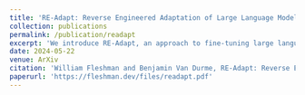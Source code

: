 ```yaml
---
title: 'RE-Adapt: Reverse Engineered Adaptation of Large Language Models'
collection: publications
permalink: /publication/readapt
excerpt: 'We introduce RE-Adapt, an approach to fine-tuning large language models on new domains without degrading any pre-existing instruction-tuning. We reverse engineer an adapter which isolates what an instruction-tuned model has learned beyond its corresponding pretrained base model. Importantly, this requires no additional data or training. We can then fine-tune the base model on a new domain and readapt it to instruction following with the reverse engineered adapter. REAdapt and our low-rank variant LoRE-Adapt both outperform other methods of fine-tuning, across multiple popular LLMs and datasets, even when the models are used in conjunction with retrieval-augmented generation.'
date: 2024-05-22
venue: ArXiv
citation: 'William Fleshman and Benjamin Van Durme, RE-Adapt: Reverse Engineered Adaptation of Large Language Models, 2024.'
paperurl: 'https://fleshman.dev/files/readapt.pdf'
---
```

